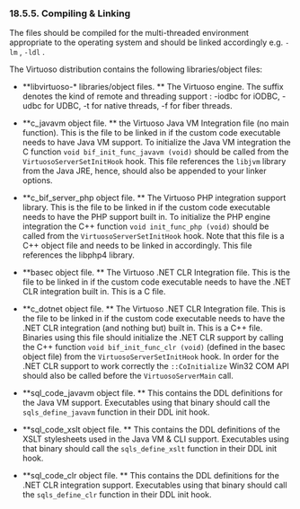 <div id="compilingandlinking" class="section">

<div class="titlepage">

<div>

<div>

### 18.5.5. Compiling & Linking

</div>

</div>

</div>

The files should be compiled for the multi-threaded environment
appropriate to the operating system and should be linked accordingly
e.g. `-lm` , `-ldl` .

The Virtuoso distribution contains the following libraries/object files:

<div class="itemizedlist">

- **libvirtuoso-\* libraries/object files. ** The Virtuoso engine. The
  suffix denotes the kind of remote and threading support : -iodbc for
  iODBC, -udbc for UDBC, -t for native threads, -f for fiber threads.

- **c_javavm object file. ** the Virtuoso Java VM Integration file (no
  main function). This is the file to be linked in if the custom code
  executable needs to have Java VM support. To initialize the Java VM
  integration the C function `void bif_init_func_javavm (void)` should
  be called from the `VirtuosoServerSetInitHook` hook. This file
  references the `libjvm` library from the Java JRE, hence, should also
  be appended to your linker options.

- **c_bif_server_php object file. ** The Virtuoso PHP integration
  support library. This is the file to be linked in if the custom code
  executable needs to have the PHP support built in. To initialize the
  PHP engine integration the C++ function `void init_func_php (void)`
  should be called from the `VirtuosoServerSetInitHook` hook. Note that
  this file is a C++ object file and needs to be linked in accordingly.
  This file references the libphp4 library.

- **basec object file. ** The Virtuoso .NET CLR Integration file. This
  is the file to be linked in if the custom code executable needs to
  have the .NET CLR integration built in. This is a C file.

- **c_dotnet object file. ** The Virtuoso .NET CLR Integration file.
  This is the file to be linked in if the custom code executable needs
  to have the .NET CLR integration (and nothing but) built in. This is a
  C++ file. Binaries using this file should initialize the .NET CLR
  support by calling the C++ function `void bif_init_func_clr (void)`
  (defined in the basec object file) from the
  `VirtuosoServerSetInitHook` hook. In order for the .NET CLR support to
  work correctly the `::CoInitialize` Win32 COM API should also be
  called before the `VirtuosoServerMain` call.

- **sql_code_javavm object file. ** This contains the DDL definitions
  for the Java VM support. Executables using that binary should call the
  `sqls_define_javavm` function in their DDL init hook.

- **sql_code_xslt object file. ** This contains the DDL definitions of
  the XSLT stylesheets used in the Java VM & CLI support. Executables
  using that binary should call the `sqls_define_xslt` function in their
  DDL init hook.

- **sql_code_clr object file. ** This contains the DDL definitions for
  the .NET CLR integration support. Executables using that binary should
  call the `sqls_define_clr` function in their DDL init hook.

</div>

</div>
